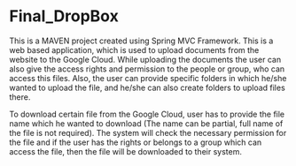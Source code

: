 # Final_DropBox
This is a MAVEN project created using Spring MVC Framework.
This is a web based application, which is used to upload documents from the website to the Google Cloud.
While uploading the documents the user can also give the access rights and permission to the people or group, who can access this files.
Also, the user can provide specific folders in which he/she wanted to upload the file, and he/she can also create folders to upload files there.

To download certain file from the Google Cloud, user has to provide the file name which he wanted to download (The name can be partial, full name of the file is not required). The system will check the necessary permission for the file and if the user has the rights or belongs to a group which can access the file, then the file will be downloaded to their system.
